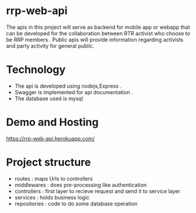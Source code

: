 # rrp-web-api

The apis in this project will serve as backend for mobile app or webapp that can be developed for the collaboration between RTR activist who choose to be RRP members .
Public apis will provide information regarding activists and party activity for general public.

# Technology 

- The api is developed using nodejs,Express .
- Swagger is implemented for api documentation .
- The database used is mysql

# Demo and Hosting

https://rrp-web-api.herokuapp.com/

# Project structure

- routes : maps Urls to controllers 
- middlewares : does pre-processing like authentication 
- controllers : first layer to recieve request and send it to service layer 
- services : holds business logic
- repositories : code to do some database operation 




